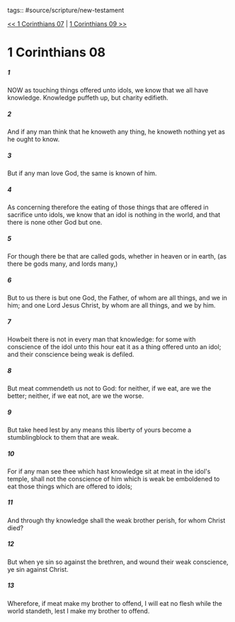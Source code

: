 tags:: #source/scripture/new-testament

[<< 1 Corinthians 07](source/scripture/new-testament/07_1_Corinthians/1_Corinthians_07.md) | [1 Corinthians 09 >>](source/scripture/new-testament/07_1_Corinthians/1_Corinthians_09.md)

# 1 Corinthians 08

##### 1

NOW as touching things offered unto idols, we know that we all have knowledge. Knowledge puffeth up, but charity edifieth.

##### 2

And if any man think that he knoweth any thing, he knoweth nothing yet as he ought to know.

##### 3

But if any man love God, the same is known of him.

##### 4

As concerning therefore the eating of those things that are offered in sacrifice unto idols, we know that an idol is nothing in the world, and that there is none other God but one.

##### 5

For though there be that are called gods, whether in heaven or in earth, (as there be gods many, and lords many,)

##### 6

But to us there is but one God, the Father, of whom are all things, and we in him; and one Lord Jesus Christ, by whom are all things, and we by him.

##### 7

Howbeit there is not in every man that knowledge: for some with conscience of the idol unto this hour eat it as a thing offered unto an idol; and their conscience being weak is defiled.

##### 8

But meat commendeth us not to God: for neither, if we eat, are we the better; neither, if we eat not, are we the worse.

##### 9

But take heed lest by any means this liberty of yours become a stumblingblock to them that are weak.

##### 10

For if any man see thee which hast knowledge sit at meat in the idol's temple, shall not the conscience of him which is weak be emboldened to eat those things which are offered to idols;

##### 11

And through thy knowledge shall the weak brother perish, for whom Christ died?

##### 12

But when ye sin so against the brethren, and wound their weak conscience, ye sin against Christ.

##### 13

Wherefore, if meat make my brother to offend, I will eat no flesh while the world standeth, lest I make my brother to offend.
